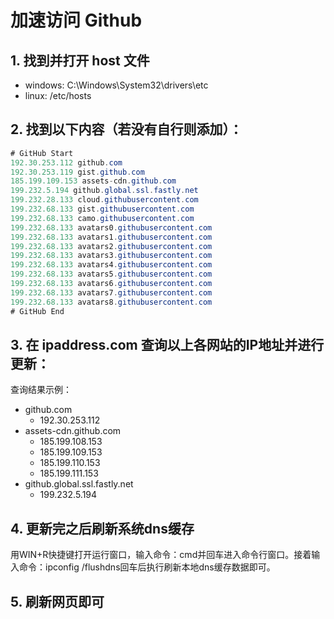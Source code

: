 # 加速访问 Github

## 1. 找到并打开 host 文件
* windows:
C:\Windows\System32\drivers\etc
* linux:
/etc/hosts


## 2. 找到以下内容（若没有自行则添加）：
```java
# GitHub Start 
192.30.253.112 github.com 
192.30.253.119 gist.github.com 
185.199.109.153 assets-cdn.github.com
199.232.5.194 github.global.ssl.fastly.net 
199.232.28.133 cloud.githubusercontent.com
199.232.68.133 gist.githubusercontent.com 
199.232.68.133 camo.githubusercontent.com 
199.232.68.133 avatars0.githubusercontent.com 
199.232.68.133 avatars1.githubusercontent.com 
199.232.68.133 avatars2.githubusercontent.com 
199.232.68.133 avatars3.githubusercontent.com 
199.232.68.133 avatars4.githubusercontent.com 
199.232.68.133 avatars5.githubusercontent.com 
199.232.68.133 avatars6.githubusercontent.com 
199.232.68.133 avatars7.githubusercontent.com 
199.232.68.133 avatars8.githubusercontent.com 
# GitHub End
```


## 3. 在 ipaddress.com 查询以上各网站的IP地址并进行更新：

 查询结果示例：
* github.com
	* 192.30.253.112
* assets-cdn.github.com
	* 185.199.108.153
	* 185.199.109.153
	* 185.199.110.153
	* 185.199.111.153
* github.global.ssl.fastly.net
	* 199.232.5.194


## 4. 更新完之后刷新系统dns缓存

用WIN+R快捷键打开运行窗口，输入命令：cmd并回车进入命令行窗口。接着输入命令：ipconfig /flushdns回车后执行刷新本地dns缓存数据即可。


## 5. 刷新网页即可
